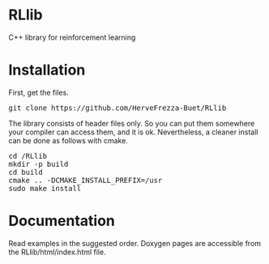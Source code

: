 # RLlib

C++ library for reinforcement learning

# Installation

First, get the files.

<pre>
git clone https://github.com/HerveFrezza-Buet/RLlib
</pre>


The library consists of header files only. So you can put them somewhere your compiler can access them, and it is ok. Nevertheless, a cleaner install can be done as follows with cmake.

<pre>
cd <your_path_here>/RLlib
mkdir -p build
cd build
cmake .. -DCMAKE_INSTALL_PREFIX=/usr
sudo make install
</pre>


# Documentation

Read examples in the suggested order. Doxygen pages are accessible from the RLlib/html/index.html file.




